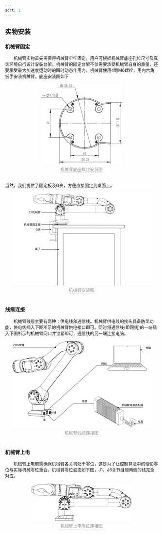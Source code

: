 ```yaml
---
sort: 1
---
```

## 实物安装
### 机械臂固定

&emsp;&emsp;机械臂实物首先需要将机械臂牢牢固定。用户可根据机械臂底座孔位尺寸及真实环境自行设计安装台架，机械臂的固定台架不仅需要承受机械臂自身的重量，还要承受最大加速度运动时的瞬时动态作用力。机械臂使用4颗M6螺栓，用内六角扳手安装机械臂。底座安装图如下

<center>
<img src="../img/arm_buttom.png" style="zoom:100%" alt=" 图片不见了。。。 "/>
<br>
<div style="color:orange; border-bottom: 0.1px solid #d9d9d9;
display: inline-block;
color: #999;
padding: 1px;">机械臂底座螺丝安装图</div>
</center>
<br>

当然，我们提供了固定板及G夹，方便直接固定到桌面上。
<center>
<img src="../img/arm_guding.png" style="zoom:100%" alt=" 图片不见了。。。 "/>
<br>
<div style="color:orange; border-bottom: 0.1px solid #d9d9d9;
display: inline-block;
color: #999;
padding: 1px;">机械臂安装图</div>
</center>
<br>


### 线缆连接
&emsp;&emsp;机械臂线缆主要有两种：供电线和通信线。机械臂供电线的接头具备防呆功能，供电线插入下图所示的机械臂供电接口即可。同时将通信线(即网线)的一端插入下图所示的机械臂网口并锁紧即可，通信线的另一端连接电脑。
<center>
<img src="../img/arm_xianglan.png" style="zoom:100%" alt=" 图片不见了。。。 "/>
<br>
<div style="color:orange; border-bottom: 0.1px solid #d9d9d9;
display: inline-block;
color: #999;
padding: 1px;">机械臂线缆连接图</div>
</center>
<br>

### 机械臂上电
&emsp;&emsp;机械臂上电前需确保机械臂各关机处于零位，这是为了让控制算法中的理论零位与实际机械零位重合。机械臂零位姿态如下图，J1、J6关节缝隙两侧的线完全对应。
<center>
<img src="../img/arm_powerOn.png" style="zoom:100%" alt=" 图片不见了。。。 "/>
<br>
<div style="color:orange; border-bottom: 0.1px solid #d9d9d9;
display: inline-block;
color: #999;
padding: 1px;">机械臂上电零位连接图</div>
</center>
<br>